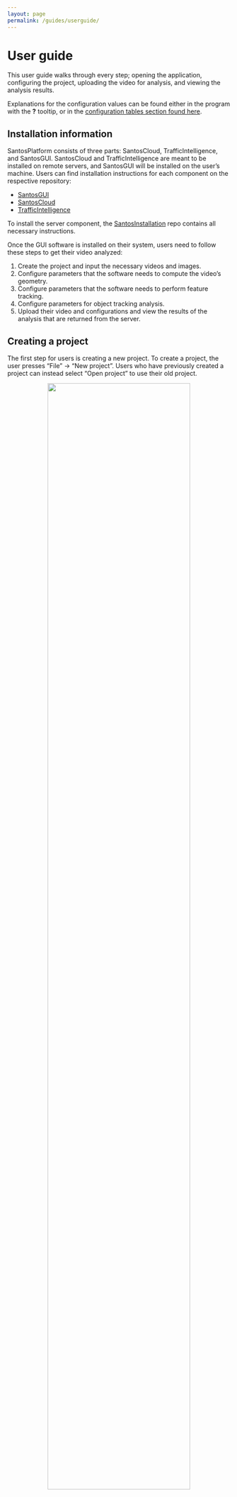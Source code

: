 ```yaml
---
layout: page
permalink: /guides/userguide/
---
```


# User guide

This user guide walks through every step; opening the application, configuring the project, uploading the video for analysis, and viewing the analysis results.

Explanations for the configuration values can be found either in the program with the **?** tooltip, or in the [configuration tables section found here](/guides/userguide/configtables).

## Installation information

SantosPlatform consists of three parts: SantosCloud, TrafficIntelligence, and SantosGUI. SantosCloud and TrafficIntelligence are meant to be installed on remote servers, and SantosGUI will be installed on the user’s machine. Users can find installation instructions for each component on the respective repository:
- [SantosGUI](https://github.com/santosfamilyfoundation/SantosGUI)
- [SantosCloud](https://github.com/santosfamilyfoundation/SantosCloud)
- [TrafficIntelligence](https://bitbucket.org/Nicolas/trafficintelligence/wiki/Home)

To install the server component, the [SantosInstallation](https://github.com/santosfamilyfoundation/SantosInstallation) repo contains all necessary instructions.

Once the GUI software is installed on their system, users need to follow these steps to get their video analyzed:
<ol>
    <li>Create the project and input the necessary videos and images.</li>
    <li>Configure parameters that the software needs to compute the video’s geometry.</li>
    <li>Configure parameters that the software needs to perform feature tracking.</li>
    <li>Configure parameters for object tracking analysis.</li>
    <li>Upload their video and configurations and view the results of the analysis that are returned from the server.</li>
</ol>

## Creating a project

The first step for users is creating a new project. To create a project, the user presses “File” -> “New project”. Users who have previously created a project can instead select “Open project” to use their old project.

<center>
<img src="/img/software/creat_proj.png" width="80%">
</center>

Users then enter a project name. Any name will work, but the user should choose a name that will allow them to identify it later. Once they have entered a project name, they can click “Next” at the bottom of the dialog box. The user should see a new window pop up, prompting them for more information regarding the uploaded video, as shown below:

<center>
<img src="/img/software/proj_settings.png" width="80%">
</center>

In this new dialog box, the user can enter the video to be analyzed in the file browser. In addition, they must enter the time the video was taken, as well as the video framerate in frames per second (typically 30).

Finally, the user can use the file browser to add the overhead image of the video’s location to the project. They must obtain a satellite aerial image of the location where the video was taken. Google Maps and Google Earth are good options for obtaining this image. High-resolution, with a clear view of the area in question works best for analysis. For a video that looks like this...

<center>
<img src="/img/software/video_img.png" width="80%">
</center>

...a good aerial image would look something like this:

<center>
<img src="/img/software/air_image.png" width="80%">
</center>

After providing all the necessary information to create a new project, the user can click the “Next” button at the bottom of the dialog box. A new window will appear, as shown below:

<center>
<img src="/img/software/creating_project.png" width="80%">
</center>

In this window, the user can click on the orange “Click to create project” button. This button will copy over the video and image files the user selected, and will complete the process of creating a new project. When the process completes and the progress bar reaches 100%, the user can click the “Finish” button at the bottom of the window.

## Geometry Configuration

The first step in analyzing the traffic video is configuring the software so that it can compute the video’s geometry. There are two parts to this step:
<ol>
    <li>Computing a mapping</li>
    <li>Calculating the unit pixel ratio</li>
</ol>

Computing the mapping establishes a geometric relationship between what the camera sees and the overhead view of the world. This allows the project to calculate the speeds of road users, so this step is important.

One note, if a user is  loading an existing project, they can skip this page if they have already calculated a mapping.

### **Step 1: Pick corresponding points on both the video frame and the aerial image (use prominent landmarks for better accuracy).**

The image below shows the “Mapping” tab in the application, where the user will be computing a mapping for their project.

<center>
<img src="/img/software/mapping.png" width="80%">
</center>

There are three panels in this tab. The panel on the far left contains an image from the video. The panel on the far right contains the aerial image. The center panel should be blank. The user can zoom in and out of these images using the “Zoom” sliders directly above each panel.

To compute a mapping, the user selects four or more points in each image. These points should correspond to each other; for example, if the first point in the video image marks a streetlamp, the first point in the aerial image should mark the same exact streetlamp. Note that the user can select as few as four corresponding points in each image, but using more points will generate a more accurate mapping. We recommend selecting between 6 and 8 points.

These points should be as close to the same position as possible. If the user needs to move a point, simply click and drag the point to the appropriate location. If they need to delete a point, right-click on the point and it will disappear. The remaining points will renumber themselves.

### **Step 2: Compute a unit pixel ratio.**

The user will need to enter a “unit pixel ratio” in the box at the bottom. This unit pixel ratio is a way to convert between real-life units (feet, meters, etc) to pixels. The unit pixel ratio means how many meters of real-world distance there are per pixel in the image.

To find the unit pixel, ratio the user must:
<ol>
    <li>Find two objects that are easily recognizable or can estimate the distance between, in meters.</li>
    <li>Find the number of pixels between those two objects.</li>
    <li>Divide the distance between the two objects by the number of pixels between the two objects.</li>
</ol>

Many images, including images obtained from Google Maps, contain a scale bar that indicates how long a real-world image is on the image. If the image has a scale bar, this process is fairly simple.

First, the user must find the scale bar in the aerial image. Zooming in on the scale bar in the bottom right hand corner of our aerial image, we see the following:

<center>
<img src="/img/software/scale_bar_image.png" width="80%">
</center>

The scale bar represents a distance of 20 feet. To compute the unit pixel ratio, the user will need to complete the following steps:
<ol>
    <li>Convert 20 feet to meters.</li>
    <li>Measure the number of pixels in the 20-foot scale bar in a photo-editing program (using Photoshop, GIMP, or some equivalent).</li>
    <li>Divide the calculated number of meters by the number of pixels in the scale bar to obtain the unit pixel ratio.</li>
</ol>

So in the above example image, the user would do the following:
<ol>
    <li>Convert 20 feet to meters. 20 feet = 6.096 meters.</li>
    <li>Measure the number of pixels in the 20-foot scale bar in a photo-editing program (using Photoshop, GIMP, or some equivalent). There are 110 pixels in this scale bar.</li>
    <li>Divide the calculated number of meters by the number of pixels in the scale bar to obtain the unit pixel ratio. In this case, the unit pixel ratio is 6.096 meters / 110 pixels = 0.055167 meters per pixel.</li>
</ol>

The user then can enter this unit pixel ratio into the “Unit Pixel Ratio” box at the bottom of the window.

### **Step 3: Compute the mapping.**

Once the user has finished selecting all the mapping points and they have entered the unit pixel ratio, the user can click the “Compute Mapping” button at the bottom right of the window. After the mapping computation has completed, a new image will appear in the center panel of this tab, as shown below:

<center>
<img src="/img/software/mapping_calc.png" width="80%">
</center>

The image in the center panel shows the accuracy of the mapping. So how do they know if their mapping is accurate?

The red points represent the points the user chose and the blue points represent the points from their other image that have been re-mapped using the computed mapping. Zooming in, we see that there is very little difference between the red points and the blue points in a good mapping.

<center>
<img src="/img/software/mapping_close.png" width="25%">
<img src="/img/software/mapping_close_2.png" width="27%">
<img src="/img/software/mapping_close_3.png" width="19%">
</center>

Remember, a good mapping is critical to the rest of the process. The user must be sure to get a good mapping before they start. They can revisit this mapping at any time if it needs to be corrected.

Now that the user has computed a mapping, they can press the “Continue” button at the bottom right to begin the next step in the process: feature tracking.

## Feature Tracking

The next step in processing the video is feature-tracking. Feature-tracking is where the program tracks road users. When the program sees a moving object, it will notice “features” (points or edges) on this object, and it will follow them as the object moves throughout the video.

The Feature-Tracking tab in the application is shown below:

<center>
<img src="/img/software/test_1.png" width="80%">
</center>

In order to properly track features for the video, the user will have to help the application fine-tune its feature-tracking algorithm. They can do this by modifying certain values called parameters. These parameters are listed on the right-hand portion of the screen. We have suggested some values for these parameters in the following steps.

### **Step 1: Choose the number of frames to process in the test.**

In order to test the parameter values on a short segment of the video first, the first two boxes on the right hand side of the application control which segment of the video the user will be testing. Descriptions of these two values are included in the [Frames to process table](/guides/userguide/configtables#feature-frames-to-process).

### **Step 2: Set the feature-tracking parameters.**

Now the user has to help the program figure out how best to track features. These parameters govern how the program tracks features, so this is a very important part of the process. The user can provide sample values to the program for each of these parameters. They must make sure to provide values for each parameter.

The parameters for feature-tracking can be found in the [Feature-tracking parameters](/guides/userguide/configtables#feature-tracking-parameters).

The parameters used for this video are included in the screenshot below:

<center>
<img src="/img/software/test_1_filled.png" width="80%">
</center>

After the user has entered all the parameter values, they can click the “Set Config” button to save these values.

### **Step 3: Test the parameters.**

After pressing the “Set Config” button to save their parameter values, the user can use the “Test on Sample” button to process the particular section of the video with the given parameter values. This allows the user to view a short preview of the video to make sure that the parameters are working well. Zooming in, a good feature-tracking result looks something like this:

<center>
<img src="/img/software/test_1_results.png" width="80%">
</center>

Each of the moving objects in the frame has lots of brightly-colored “feature-tracks” trailing them. Note that only moving objects will be tracked with features. If an object stops, its feature-tracks will disappear — if the object starts moving again, its feature-tracks will reappear.

### **Step 4: Rinse and repeat.**

If the feature-tracking result doesn’t look something like the example shown above, the user will likely need to continue tweaking the parameters. Just as with the mapping, they can revisit this step at any time.

Once the user is  done, they can click on the “Continue” button to proceed to the next step -- using these features to track road users.

## Tracking Road Users

The next step in processing the video is object-tracking. In this step, the program will take the features the user tracked in the previous step and “group” them into objects representing road users. Again, they will have to enter parameters to help the feature tracking program group features into objects.

The screenshot below shows the road-user tracking stage of our application:

<center>
<img src="/img/software/test_2.png" width="80%">
</center>

### **Step 1: Set object tracking test length.**

Just as in the “feature-tracking” stage, the user can choose the number of frames to process. If the input here is blank, the entire video will be processed which can take a long time depending on the length of the video. The user can change the amount of video to process with the parameters found in the [object frames to process](/guides/userguide/configtables#object-frames-to-process) table.

### **Step 2: Set grouping parameters.**

Now the user has to help the program figure out how best to group features together into objects. These parameters govern how the program determines what objects are. Provided are sample values to the program for each of these parameters. The user needs to make sure to provide values for each parameter!

The parameters for object-tracking can be found in the [object-tracking parameters](/guides/userguide/configtables#object-tracking-parameters) table.

The screenshot below shows these parameter values entered for our example:

<center>
<img src="/img/software/test_2_val.png" width="80%">
</center>

After the user has entered all the parameter values, they can click the “Set Config” button to save these values.

### **Step 3: Test the parameters.**
The user can use the “Test on Sample” button to process the particular section of the video with the given parameter values. This allows them to view a short preview of the video to make sure that the parameters are working well. If they are, they can proceed to the next step. If not, the user can reset the parameter values. Zooming in, a good object-tracking result looks something like this:

<center>
<img src="/img/software/test_2_result.png" width="80%">
</center>

Each of the objects now has a brightly-colored track behind it. Just as with the feature-tracking, note that only moving objects will be tracked. If an object stops, its object track will disappear -- if the object starts moving again, its object track will reappear.

Sometimes, multiple road users will be grouped together as a single user. An example of this is in the image above -- three pedestrians crossing the street together are grouped together as a single object. The user can try to mitigate this issue using the parameters, but they may not be able to completely eliminate this.

Again, this step can be revisited at any time.

### **Step 4: Track the objects throughout the whole video.**

If the user is confident that objects are being tracked properly, they can press the “Run” button to process the whole video with the given mapping and parameters. This will likely take some time, so a user must try to tune the parameters well in the previous steps.

After the video has finished running, the results can be viewed after the user presses the “Continue” button.

## Viewing Results

So the user has processed the video -- this process probably took a long time. Now what?

The software will generate a safety report for the intersection. This safety report will demonstrate key safety metrics and show visualizations to communicate the safety analysis to the traffic engineer.

Further discussion of safety metrics and visualizations takes place in the Safety Metrics portion of this paper. This section will discuss the data and raw statistics generated by our software, as well as the visualizations that our software will create.

